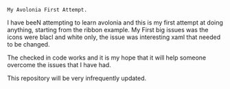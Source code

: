﻿	My Avolonia First Attempt.

<P>I have beeN attempting to learn avolonia and this is my first attempt at doing anything, starting from the ribbon example. My First big issues was the icons were blacl and white only, the issue was interesting xaml that needed to be changed.<P>

<P>The checked in code works and it is my hope that it will help someone overcome the issues that I have had.<p>

<p>This repository will be very infrequently updated.<p>
